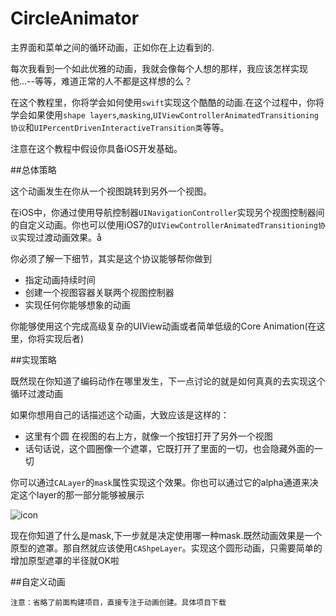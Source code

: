 # CircleAnimator

主界面和菜单之间的循环动画，正如你在上边看到的.

每次我看到一个如此优雅的动画，我就会像每个人想的那样，我应该怎样实现他...--等等，难道正常的人不都是这样想的么？

在这个教程里，你将学会如何使用`swift`实现这个酷酷的动画.在这个过程中，你将学会如果使用`shape layers`,`masking`,`UIViewControllerAnimatedTransitioning协议`和`UIPercentDrivenInteractiveTransition类`等等。

注意在这个教程中假设你具备iOS开发基础。

##总体策略

这个动画发生在你从一个视图跳转到另外一个视图。

在iOS中，你通过使用导航控制器`UINavigationController`实现另个视图控制器间的自定义动画。你也可以使用iOS7的`UIViewControllerAnimatedTransitioning协议`实现过渡动画效果。å

你必须了解一下细节，其实是这个协议能够帮你做到

- 指定动画持续时间
- 创建一个视图容器关联两个视图控制器
- 实现任何你能够想象的动画

你能够使用这个完成高级复杂的UIView动画或者简单低级的Core Animation(在这里，你将实现后者)

##实现策略

既然现在你知道了编码动作在哪里发生，下一点讨论的就是如何真真的去实现这个循环过渡动画

如果你想用自己的话描述这个动画，大致应该是这样的：

- 这里有个圆 在视图的右上方，就像一个按钮打开了另外一个视图
- 话句话说，这个圆圈像一个遮罩，它既打开了里面的一切，也会隐藏外面的一切

你可以通过`CALayer`的`mask`属性实现这个效果。你也可以通过它的alpha通道来决定这个layer的那一部分能够被展示

![icon](https://cdn5.raywenderlich.com/wp-content/uploads/2014/10/mask-diagram-700x381.png)

现在你知道了什么是mask,下一步就是决定使用哪一种mask.既然动画效果是一个原型的遮罩。那自然就应该使用`CAShpeLayer`。实现这个圆形动画，只需要简单的增加原型遮罩的半径就OK啦


##自定义动画

```
注意：省略了前面构建项目，直接专注于动画创建。具体项目下载

```






